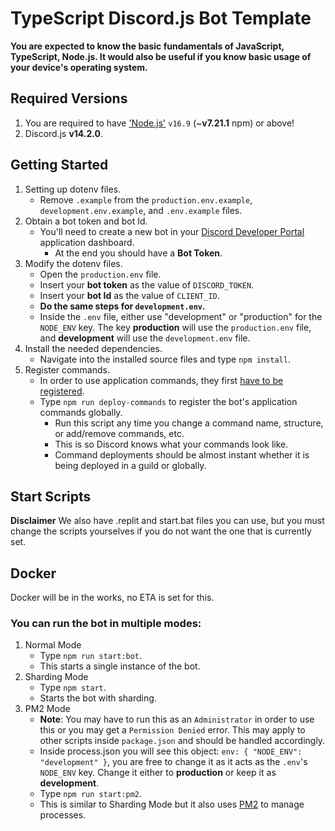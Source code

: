 # TypeScript Discord.js Bot Template

**You are expected to know the basic fundamentals of JavaScript, TypeScript, Node.js. It would also be useful if you know basic usage of your device's operating system.**

## Required Versions
1. You are required to have ['Node.js'](https://nodejs.org) `v16.9` (~**v7.21.1** npm) or above!
2. Discord.js **v14.2.0**.

## Getting Started
1. Setting up dotenv files.
    - Remove `.example` from the `production.env.example`, `development.env.example`, and `.env.example` files.
2. Obtain a bot token and bot Id.
    - You'll need to create a new bot in your [Discord Developer Portal](https://discord.com/developers/applications/) application dashboard.
        - At the end you should have a **Bot Token**.
3. Modify the dotenv files.
    - Open the `production.env` file.
    - Insert your **bot token** as the value of `DISCORD_TOKEN`.
    - Insert your **bot Id** as the value of `CLIENT_ID`.
    - **Do the same steps for `development.env`.**
    - Inside the `.env` file, either use "development" or "production" for the `NODE_ENV` key. The key **production** will use the `production.env` file, and **development** will use the `development.env` file.
4. Install the needed dependencies.
    - Navigate into the installed source files and type `npm install`.
5. Register commands.
    - In order to use application commands, they first [have to be registered](https://discordjs.guide/creating-your-bot/creating-commands.html#registering-commands).
    - Type `npm run deploy-commands` to register the bot's application commands globally.
        - Run this script any time you change a command name, structure, or add/remove commands, etc.
        - This is so Discord knows what your commands look like.
        - Command deployments should be almost instant whether it is being deployed in a guild or globally.

## Start Scripts
__**Disclaimer**__ We also have .replit and start.bat files you can use, but you must change the scripts yourselves if you do not want the one that is currently set.

## Docker
Docker will be in the works, no ETA is set for this.

### You can run the bot in multiple modes:
1. Normal Mode
    - Type `npm run start:bot`.
    - This starts a single instance of the bot.
2. Sharding Mode
    - Type `npm start`.
    - Starts the bot with sharding.
3. PM2 Mode
    - **Note**: You may have to run this as an `Administrator` in order to use this or you may get a `Permission Denied` error. This may apply to other scripts inside `package.json` and should be handled accordingly.
    - Inside process.json you will see this object: `env: { "NODE_ENV": "development" }`, you are free to change it as it acts as the `.env`'s `NODE_ENV` key. Change it either to **production** or keep it as **development**.
    - Type `npm run start:pm2`.
    - This is similar to Sharding Mode but it also uses [PM2](https://pm2.keymetrics.io/) to manage processes.
